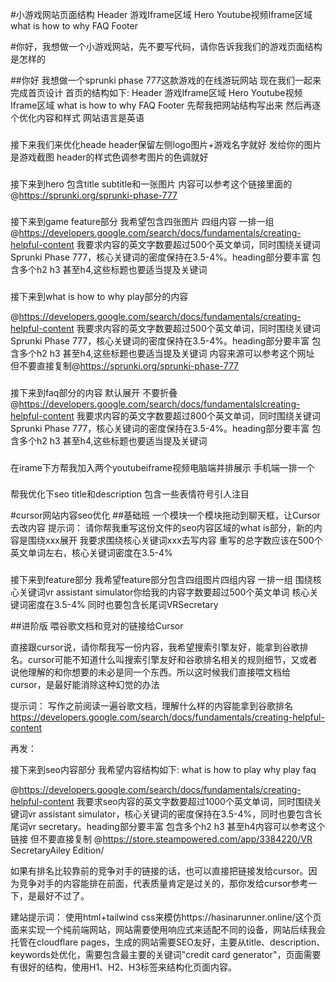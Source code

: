 #小游戏网站页面结构
Header
游戏Iframe区域
Hero
Youtube视频Iframe区域
what is
how to
why
FAQ
Footer

#你好，我想做一个小游戏网站，先不要写代码，请你告诉我我们的游戏页面结构是怎样的

##你好 我想做一个sprunki phase 777这款游戏的在线游玩网站
现在我们一起来完成首页设计
首页的结构如下:
Header
游戏Iframe区域
Hero
Youtube视频Iframe区域
what is
how to
why
FAQ
Footer
先帮我把网站结构写出来 然后再逐个优化内容和样式
网站语言是英语

###
接下来我们来优化heade
header保留左侧logo图片+游戏名字就好
发给你的图片是游戏截图
header的样式色调参考图片的色调就好

###
接下来到hero 包含title subtitle和一张图片
内容可以参考这个链接里面的 @https://sprunki.org/sprunki-phase-777

###
接下来到game feature部分
我希望包含四张图片 四组内容 一排一组
@https://developers.google.com/search/docs/fundamentals/creating-helpful-content
我要求内容的英文字数要超过500个英文单词，同时围绕关键词Sprunki Phase 777，核心关键词的密度保持在3.5-4%。heading部分要丰富 包含多个h2 h3 甚至h4,这些标题也要适当提及关键词

###
接下来到what is
how to
why play部分的内容

@https://developers.google.com/search/docs/fundamentals/creating-helpful-content
我要求内容的英文字数要超过500个英文单词，同时围绕关键词Sprunki Phase 777，核心关键词的密度保持在3.5-4%。heading部分要丰富 包含多个h2 h3 甚至h4,这些标题也要适当提及关键词
内容来源可以参考这个网址 但不要直接复制@https://sprunki.org/sprunki-phase-777

###
接下来到faq部分的内容 默认展开 不要折叠
@https://developers.google.com/search/docs/fundamentalsIcreating-helpful-content
我要求内容的英文字数要超过800个英文单词，同时围绕关键词Sprunki Phase 777，核心关键词的密度保持在3.5-4%。heading部分要丰富 包含多个h2 h3 甚至h4,这些标题也要适当提及关键词

###
在irame下方帮我加入两个youtubeiframe视频电脑端并排展示 手机端一排一个
###
帮我优化下seo title和description 包含一些表情符号引人注目


#cursor网站内容seo优化
##基础班
一个模块一个模块拖动到聊天框，让Cursor去改内容
提示词：
请你帮我重写这份文件的seo内容区域的what is部分，新的内容是围绕xxx展开
我要求围绕核心关键词xxx去写内容 重写的总字数应该在500个英文单词左右，核心关键词密度在3.5-4%

###
接下来到feature部分 我希望feature部分包含四组图片四组内容 一排一组
围绕核心关键词vr assistant simulator你给我的内容字数要超过500个英文单词 核心关键词密度在3.5-4% 同时也要包含长尾词VRSecretary

##进阶版
喂谷歌文档和竞对的链接给Cursor

直接跟cursor说，请你帮我写一份内容，我希望搜索引擎友好，能拿到谷歌排名。cursor可能不知道什么叫搜索引擎友好和谷歌排名相关的规则细节，又或者说他理解的和你想要的未必是同一个东西。所以这时候我们直接喂文档给cursor，是最好能消除这种幻觉的办法

提示词：
写作之前阅读一遍谷歌文档，理解什么样的内容能拿到谷歌排名
https://developers.google.com/search/docs/fundamentals/creating-helpful-content

再发：

接下来到seo内容部分
我希望内容结构如下:
what is
how to play
why play
faq

@https://developers.google.com/search/docs/fundamentals/creating-helpful-content
我要求seo内容的英文字数要超过1000个英文单词，同时围绕关键词vr assistant simulator，核心关键词的密度保持在3.5-4%，同时也要包含长尾词vr secretary。heading部分要丰富 包含多个h2 h3 甚至h4内容可以参考这个链接 但不要直接复制
@https://store.steampowered.com/app/3384220/VR SecretaryAiley Edition/

如果有排名比较靠前的竞争对手的链接的话，也可以直接把链接发给cursor。因为竞争对手的内容能排在前面，代表质量肯定是过关的，那你发给cursor参考一下，是最好不过了。



建站提示词：
使用html+tailwind css来模仿https://hasinarunner.online/这个页面来实现一个纯前端网站，网站需要使用响应式来适配不同的设备，网站后续我会托管在cloudflare pages，生成的网站需要SEO友好，主要从title、description、keywords处优化，需要包含最主要的关键词"credit card generator"，页面需要有很好的结构，使用H1、H2、H3标签来结构化页面内容。